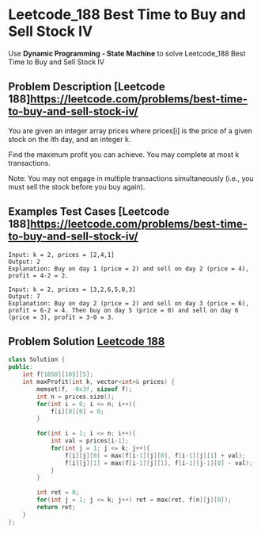 # Leetcode_188 Best Time to Buy and Sell Stock IV


Use **Dynamic Programming - State Machine** to solve Leetcode_188 Best Time to Buy and Sell Stock IV
<!--more-->

## Problem Description [Leetcode 188]https://leetcode.com/problems/best-time-to-buy-and-sell-stock-iv/


<p>

You are given an integer array prices where prices[i] is the price of a given stock on the ith day, and an integer k.

Find the maximum profit you can achieve. You may complete at most k transactions.

Note: You may not engage in multiple transactions simultaneously (i.e., you must sell the stock before you buy again).

</p>

## Examples Test Cases [Leetcode 188]https://leetcode.com/problems/best-time-to-buy-and-sell-stock-iv/

```
Input: k = 2, prices = [2,4,1]
Output: 2
Explanation: Buy on day 1 (price = 2) and sell on day 2 (price = 4), profit = 4-2 = 2.
```

```
Input: k = 2, prices = [3,2,6,5,0,3]
Output: 7
Explanation: Buy on day 2 (price = 2) and sell on day 3 (price = 6), profit = 6-2 = 4. Then buy on day 5 (price = 0) and sell on day 6 (price = 3), profit = 3-0 = 3.
```



## Problem Solution [Leetcode 188](https://leetcode.com/problems/best-time-to-buy-and-sell-stock-iv/)

```cpp
class Solution {
public:
    int f[1050][105][5];
    int maxProfit(int k, vector<int>& prices) {
        memset(f, -0x3f, sizeof f);
        int n = prices.size();
        for(int i = 0; i <= n; i++){
            f[i][0][0] = 0;
        }
        
        for(int i = 1; i <= n; i++){
            int val = prices[i-1];
            for(int j = 1; j <= k; j++){
                f[i][j][0] = max(f[i-1][j][0], f[i-1][j][1] + val);
                f[i][j][1] = max(f[i-1][j][1], f[i-1][j-1][0] - val);
            }
        }
        
        int ret = 0;
        for(int j = 1; j <= k; j++) ret = max(ret, f[n][j][0]);
        return ret;
    }
};
```
